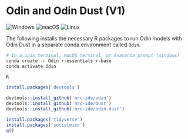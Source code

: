 # Odin and Odin Dust (V1)

![Windows](https://img.shields.io/badge/Windows-blue?logo=microsoftwindows)
![macOS](https://img.shields.io/badge/macOS-black?logo=apple)
![Linux](https://img.shields.io/badge/Linux-grey?logo=linux)

The following installs the necessary R packages to run Odin models with Odin Dust in a separate conda environment called `Odin`.

```bash
# In a unix terminal, macOS terminal, or Anaconda prompt (windows)
conda create -n Odin r-essentials r-base
conda activate Odin

R
```

```R
install.packages('devtools')

devtools::install_github('mrc-ide/odin')
devtools::install_github('mrc-ide/dust')
devtools::install_github('mrc-ide/odin.dust')

install.packages('tidyverse')
install.packages('socialmixr')
q()
```
